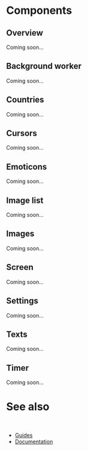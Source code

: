 # Components

## Overview

Coming soon...

## Background worker

Coming soon...

## Countries

Coming soon...

## Cursors

Coming soon...

## Emoticons

Coming soon...

## Image list

Coming soon...

## Images

Coming soon...

## Screen

Coming soon...

## Settings

Coming soon...

## Texts

Coming soon...

## Timer

Coming soon...

# See also
​
* [Guides](/docs/documentation/Guides)
* [Documentation](/docs/documentation)
